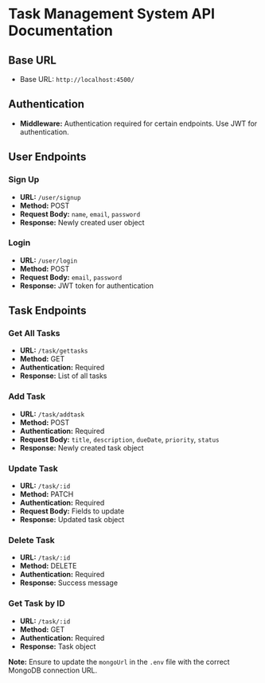 # Task Management System API Documentation

## Base URL

- Base URL: `http://localhost:4500/`

## Authentication

- **Middleware:** Authentication required for certain endpoints. Use JWT for authentication.

## User Endpoints

### Sign Up

- **URL:** `/user/signup`
- **Method:** POST
- **Request Body:** `name`, `email`, `password`
- **Response:** Newly created user object

### Login

- **URL:** `/user/login`
- **Method:** POST
- **Request Body:** `email`, `password`
- **Response:** JWT token for authentication

## Task Endpoints

### Get All Tasks

- **URL:** `/task/gettasks`
- **Method:** GET
- **Authentication:** Required
- **Response:** List of all tasks

### Add Task

- **URL:** `/task/addtask`
- **Method:** POST
- **Authentication:** Required
- **Request Body:** `title`, `description`, `dueDate`, `priority`, `status`
- **Response:** Newly created task object

### Update Task

- **URL:** `/task/:id`
- **Method:** PATCH
- **Authentication:** Required
- **Request Body:** Fields to update
- **Response:** Updated task object

### Delete Task

- **URL:** `/task/:id`
- **Method:** DELETE
- **Authentication:** Required
- **Response:** Success message

### Get Task by ID

- **URL:** `/task/:id`
- **Method:** GET
- **Authentication:** Required
- **Response:** Task object

**Note:** Ensure to update the `mongoUrl` in the `.env` file with the correct MongoDB connection URL.

